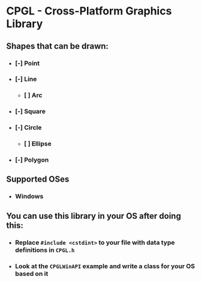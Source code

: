 #	CPGL - Cross-Platform Graphics Library
##	Shapes that can be drawn:
*	### [-] Point
*	### [-] Line
	+	### [ ] Arc
*	### [-] Square
*	### [-] Circle
	+	### [ ] Ellipse
*	### [-] Polygon

##	Supported OSes
*	###	Windows

##	You can use this library in your OS after doing this:
*	###	Replace `#include <cstdint>` to your file with data type definitions in `CPGL.h`
*	###	Look at the `CPGLWinAPI` example and write a class for your OS based on it
